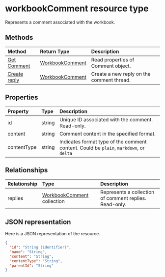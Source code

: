 # workbookComment resource type
 
Represents a comment associated with the workbook.
 
 
## Methods
 
| Method                             | Return Type |Description|
|:---------------|:--------|:----------|
|[Get Comment](../api/comment_get.md) | [WorkbookComment](Comment.md) |Read properties of Comment object.|
|[Create reply](../api/workbookcomment_post_replies.md) |[WorkbookComment](workbookcomment.md)| Create a new reply on the comment thread.|
 
## Properties
| Property             | Type              |Description|
|:---------------|:--------|:----------|
|id|string|Unique ID associated with the comment. Read-only.|
|content|string|Comment content in the specified format.|
|contentType|string|Indicates format type of the comment content. Could be `plain`, `markdown`, or `delta`|
 
## Relationships
| Relationship | Type     |Description|
|:---------------|:--------|:----------|
|replies|[WorkbookComment](workbookcomment.md) collection|Represents a collection of comment replies. Read-only.|
 
## JSON representation
 
Here is a JSON representation of the resource.
 
<!--{
  "blockType": "resource",
  "baseType": "microsoft.graph.entity",
  "@odata.type": "microsoft.graph.workbookComment"
}-->
 
```json
{
  "id": "String (identifier)",
  "name": "String",
  "content": "String",
  "contentType": "String",
  "parentId": "String"
}
 
```